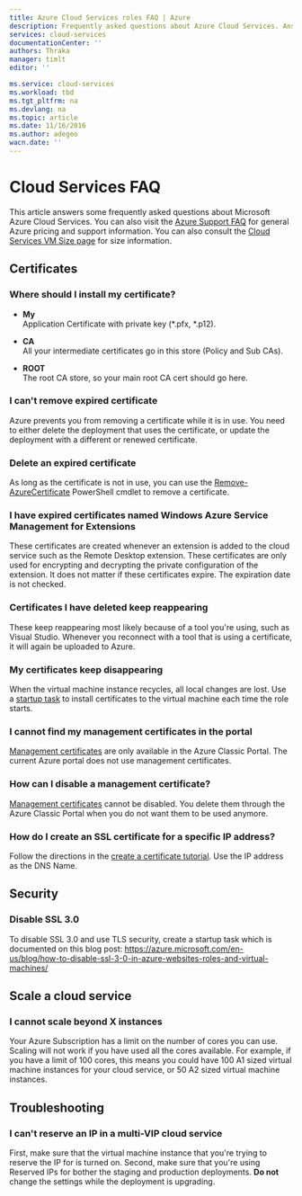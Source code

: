 ```yaml
---
title: Azure Cloud Services roles FAQ | Azure
description: Frequently asked questions about Azure Cloud Services. Answers some common questsions about certificates, web roles, and worker roles.
services: cloud-services
documentationCenter: ''
authors: Thraka
manager: timlt
editor: ''

ms.service: cloud-services
ms.workload: tbd
ms.tgt_pltfrm: na
ms.devlang: na
ms.topic: article
ms.date: 11/16/2016
ms.author: adegeo
wacn.date: ''
---
```


# Cloud Services FAQ
This article answers some frequently asked questions about Microsoft Azure Cloud Services. You can also visit the [Azure Support FAQ](http://go.microsoft.com/fwlink/?LinkID=185083) for general Azure pricing and support information. You can also consult the [Cloud Services VM Size page](./cloud-services-sizes-specs.md) for size information.

## Certificates
### Where should I install my certificate?
- **My**  
Application Certificate with private key (\*.pfx, \*.p12).

- **CA**  
All your intermediate certificates go in this store (Policy and Sub CAs).

- **ROOT**  
The root CA store, so your main root CA cert should go here.

### I can't remove expired certificate

Azure prevents you from removing a certificate while it is in use. You need to either delete the deployment that uses the certificate, or update the deployment with a different or renewed certificate.

### Delete an expired certificate

As long as the certificate is not in use, you can use the [Remove-AzureCertificate](https://msdn.microsoft.com/zh-cn/library/azure/mt589145.aspx) PowerShell cmdlet to remove a certificate.

### I have expired certificates named Windows Azure Service Management for Extensions
These certificates are created whenever an extension is added to the cloud service such as the Remote Desktop extension. These certificates are only used for encrypting and decrypting the private configuration of the extension. It does not matter if these certificates expire. The expiration date is not checked.

### Certificates I have deleted keep reappearing
These keep reappearing most likely because of a tool you're using, such as Visual Studio. Whenever you reconnect with a tool that is using a certificate, it will again be uploaded to Azure.

### My certificates keep disappearing
When the virtual machine instance recycles, all local changes are lost. Use a [startup task](./cloud-services-startup-tasks.md) to install certificates to the virtual machine each time the role starts.

### I cannot find my management certificates in the portal

[Management certificates](../azure-api-management-certs.md) are only available in the Azure Classic Portal. The current Azure portal does not use management certificates. 

### How can I disable a management certificate?

[Management certificates](../azure-api-management-certs.md) cannot be disabled. You delete them through the Azure Classic Portal when you do not want them to be used anymore.

### How do I create an SSL certificate for a specific IP address?
Follow the directions in the [create a certificate tutorial](./cloud-services-certs-create.md). Use the IP address as the DNS Name.

## Security
### Disable SSL 3.0
To disable SSL 3.0 and use TLS security, create a startup task which is documented on this blog post: https://azure.microsoft.com/en-us/blog/how-to-disable-ssl-3-0-in-azure-websites-roles-and-virtual-machines/

## Scale a cloud service
### I cannot scale beyond X instances
Your Azure Subscription has a limit on the number of cores you can use. Scaling will not work if you have used all the cores available. For example, if you have a limit of 100 cores, this means you could have 100 A1 sized virtual machine instances for your cloud service, or 50 A2 sized virtual machine instances.

## Troubleshooting

### I can't reserve an IP in a multi-VIP cloud service

First, make sure that the virtual machine instance that you're trying to reserve the IP for is turned on. Second, make sure that you're using Reserved IPs for bother the staging and production deployments. **Do not** change the settings while the deployment is upgrading.